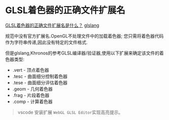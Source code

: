 <!--
 * @Author: tangdaoyong
 * @Date: 2020-12-14 14:46:08
 * @LastEditors: tangdaoyong
 * @LastEditTime: 2020-12-14 15:19:16
 * @Description: file content
-->
# GLSL着色器的正确文件扩展名

[GLSL着色器的正确文件扩展名是什么？](https://qa.1r1g.com/sf/ask/450298691/)
[glslang](https://www.khronos.org/opengles/sdk/tools/Reference-Compiler/)


规范中没有官方扩展名.OpenGL不处理文件中的加载着色器; 您只需将着色器代码作为字符串传递,因此没有特定的文件格式.

但是glslang,Khronos的参考GLSL编译器/验证器,使用以下扩展来确定该文件的着色器类型:

* .vert - 顶点着色器
* .tesc - 曲面细分控制着色器
* .tese - 曲面细分评估着色器
* .geom - 几何着色器
* .frag - 片段着色器
* .comp - 计算着色器

> vscode 安装扩展 `WebGL GLSL Editor`实现高亮提示。